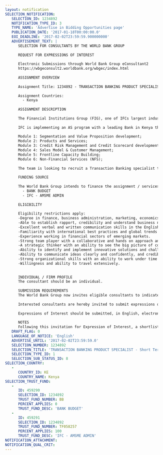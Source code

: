 ```yaml
---
layout: notification
SELECTION_NOTIFICATION: 
   SELECTION_ID: 1234892
   NOTIFICATION_TYPE_ID: 3
   TYPE_NAME: 'Advertise in Bidding Opportunities page'
   PUBLICATION_DATE: '2017-01-18T00:00:00.0'
   EOI_DEADLINE: '2017-02-02T23:59:59.900000000'
   ADVERTISEMENT_TEXT: |
      SELECTION FOR CONSULTANTS BY THE WORLD BANK GROUP
      
      REQUEST FOR EXPRESSIONS OF INTEREST
      
      Electronic Submissions through World Bank Group eConsultant2
      https://wbgeconsult2.worldbank.org/wbgec/index.html
      
      ASSIGNMENT OVERVIEW
      
      Assignment Title: 1234892 - TRANSACTION BANKING PRODUCT SPECIALIST - Short Term Consultancy
      
      Assignment Countries:
        - Kenya
      
      ASSIGNMENT DESCRIPTION
      
      The Financial Institutions Group (FIG), one of IFCs largest industry departments, invests in numerous financial subsectors and strengthens financial institutions through Advisory Services (AS). 
      
      IFC is implementing an AS program with a leading Bank in Kenya that will span 9 months and cover the following six modules:
      
      Module 1: Segmentation and Value Proposition development; 
      Module 2: Products and Services; 
      Module 3: Credit Risk Management and Credit Scorecard development;
      Module 4: Sales Model & Customer Management; 
      Module 5: Frontline Capacity Building; 
      Module 6: Non-Financial Services (NFS); 
      
      The team is looking to recruit a Transaction Banking specialist to support the Product and Services component to support the Bank improve its non-interest revenue sources. This is a short-term consulting (STC) position, initially limited to 20 billable days from the date of engagement until 30 June 2017.
      
      FUNDING SOURCE
      
      The World Bank Group intends to finance the assignment / services described below under the following:
        - BANK BUDGET
        - IFC - AMSME ADMIN
      
      ELIGIBILITY
      
      Eligibility restrictions apply:
      -Degree in finance, business administration, marketing, economics or international development and at least 15 years banking or Financial Services consulting experience including 5 years in transaction banking or product development at a senior management level.
      -Able to establish rapport, credibility and understand business needs, in multi-cultural environments and with diverse groups including senior management. 
      -Excellent verbal and written communication skills in the English language, including the ability to draft reports independently with professionalism and develop content aimed at both internal and external audiences
      -Familiarity with international best practices and global trends in financial services.
      -Experience working in financial sectors of emerging markets. 
      -Strong team player with a collaborative and hands on approach and the ability to operate effectively within a multicultural environment 
      -A strategic thinker with an ability to see the big picture of country, regional and global private sector development challenges and proactively identify opportunities that can have sizeable reach. 
      -Ability to identify and implement innovative solutions and challenge the status quo to improve a Banks business.
      -Ability to communicate ideas clearly and confidently, and credibly represent IFC with clients and stakeholders, including at the senior executive and boardroom level. 
      -Strong organizational skills with an ability to work under time pressure, respond to ad-hoc shifts in client priorities, unstructured situations and unexpected events while maintaining order and delivery. 
      -Willingness and ability to travel extensively.
      
      
      INDIVIDUAL / FIRM PROFILE
      The consultant should be an individual. 
      
      SUBMISSION REQUIREMENTS
      The World Bank Group now invites eligible consultants to indicate their interest in providing the services.  Interested consultants must provide information indicating that they are qualified to perform the services (brochures, description of similar assignments, experience in similar conditions, availability of appropriate skills among staff, etc.).  Please note that the total size of all attachments should be less than 5MB.  
      
      Interested consultants are hereby invited to submit expressions of interest.
      
      Expressions of Interest should be submitted, in English, electronically through World Bank Group eConsultant2 (https://wbgeconsult2.worldbank.org/wbgec/index.html)
      
      NOTES
      Following this invitation for Expression of Interest, a shortlist of qualified firms will be formally invited to submit proposals.  Shortlisting and selection will be subject to the availability of funding.
   DRAFT_FLAG: 0
   LANGUAGE_OF_NOTICE: 'English'
   ADVERTISE_UNTIL: '2017-02-02T23:59:59.0'
   SELECTION_NUMBER: 1234892
   SELECTION_TITLE: 'TRANSACTION BANKING PRODUCT SPECIALIST - Short Term Consultancy'
   SELECTION_TYPE_ID: 1
   SELECTION_SUB_STATUS_ID: 8
SELECTION_COUNTRY: 
   - 
      COUNTRY_ID: KE
      COUNTRY_NAME: Kenya
SELECTION_TRUST_FUND: 
   - 
      ID: 459290
      SELECTION_ID: 1234892
      TRUST_FUND_NUMBER: BB
      PERCENT_APPLIES: 0
      TRUST_FUND_DESC: 'BANK BUDGET'
   - 
      ID: 459291
      SELECTION_ID: 1234892
      TRUST_FUND_NUMBER: TF058257
      PERCENT_APPLIES: 100
      TRUST_FUND_DESC: 'IFC - AMSME ADMIN'
NOTIFICATION_ATTACHMENT: 
NOTIFICATION_QUAL_CRIT: 
---
```

